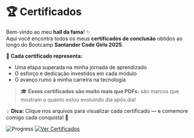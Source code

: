 # 🏆 Certificados

Bem-vindo ao meu **hall da fama**! ✨  
Aqui você encontra todos os meus **certificados de conclusão** obtidos ao longo do Bootcamp **Santander Code Girls 2025**.

📜 **Cada certificado representa:**
-  Uma etapa superada na minha jornada de aprendizado  
-  O esforço e dedicação investidos em cada módulo  
-  O avanço rumo à minha carreira na tecnologia  

> 🎓 **Esses certificados são muito mais que PDFs:** são marcos que mostram o quanto estou evoluindo dia após dia!  

💡 **Dica:** Clique nos arquivos para visualizar cada certificado — e comemore comigo cada conquista! 🎉

![Progress](https://img.shields.io/badge/progresso-65%25-brightgreen)
[![Ver Certificados](https://img.shields.io/badge/ver%20certificados-📂-purple)](./CertificadosDeConclusão/)
